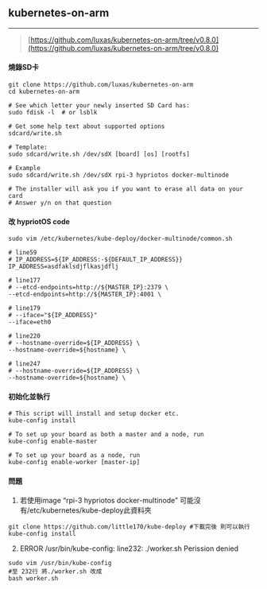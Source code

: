 ## kubernetes-on-arm

---

> [https://github.com/luxas/kubernetes-on-arm/tree/v0.8.0](https://github.com/luxas/kubernetes-on-arm/tree/v0.8.0)

#### 燒錄SD卡

```
git clone https://github.com/luxas/kubernetes-on-arm
cd kubernetes-on-arm

# See which letter your newly inserted SD Card has:
sudo fdisk -l  # or lsblk

# Get some help text about supported options
sdcard/write.sh

# Template:
sudo sdcard/write.sh /dev/sdX [board] [os] [rootfs]

# Example
sudo sdcard/write.sh /dev/sdX rpi-3 hypriotos docker-multinode

# The installer will ask you if you want to erase all data on your card
# Answer y/n on that question
```

#### 改 hypriotOS code

```
sudo vim /etc/kubernetes/kube-deploy/docker-multinode/common.sh

# line59
# IP_ADDRESS=${IP_ADDRESS:-${DEFAULT_IP_ADDRESS}}
IP_ADDRESS=asdfaklsdjflkasjdflj
```

```
# line177
# --etcd-endpoints=http://${MASTER_IP}:2379 \
--etcd-endpoints=http://${MASTER_IP}:4001 \
```

```
# line179
# --iface="${IP_ADDRESS}"
--iface=eth0
```

```
# line220
# --hostname-override=${IP_ADDRESS} \
--hostname-override=${hostname} \
```

```
# line247
# --hostname-override=${IP_ADDRESS} \
--hostname-override=${hostname} \
```

#### 初始化並執行

```
# This script will install and setup docker etc.
kube-config install

# To set up your board as both a master and a node, run
kube-config enable-master

# To set up your board as a node, run
kube-config enable-worker [master-ip]
```

#### 問題

1. 若使用image  “rpi-3 hypriotos docker-multinode” 可能沒有/etc/kubernetes/kube-deploy此資料夾

```
git clone https://github.com/little170/kube-deploy #下載完後 則可以執行 kube-config install
```

   2. ERROR /usr/bin/kube-config: line232: ./worker.sh Perission denied

```
sudo vim /usr/bin/kube-config
#至 232行 將./worker.sh 改成
bash worker.sh
```



